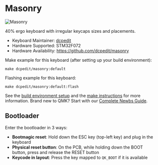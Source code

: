 # Masonry

![Masonry](https://i.imgur.com/b6lKmW0h.jpg)

40% ergo keyboard with irregular keycaps sizes and placements.

* Keyboard Maintainer: [dcpedit](https://github.com/dcpedit)
* Hardware Supported: STM32F072
* Hardware Availability: https://github.com/dcpedit/masonry

Make example for this keyboard (after setting up your build environment):

    make dcpedit/masonry:default

Flashing example for this keyboard:

    make dcpedit/masonry:default:flash

See the [build environment setup](https://docs.qmk.fm/#/getting_started_build_tools) and the [make instructions](https://docs.qmk.fm/#/getting_started_make_guide) for more information. Brand new to QMK? Start with our [Complete Newbs Guide](https://docs.qmk.fm/#/newbs).

## Bootloader

Enter the bootloader in 3 ways:

* **Bootmagic reset**: Hold down the ESC key (top-left key) and plug in the keyboard
* **Physical reset button**: On the PCB, while holding down the BOOT button, press and release the RESET button
* **Keycode in layout**: Press the key mapped to `QK_BOOT` if it is available